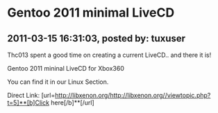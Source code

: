 # Gentoo 2011 minimal LiveCD

## 2011-03-15 16:31:03, posted by: tuxuser

Thc013 spent a good time on creating a current LiveCD.. and there it is!  
   
 Gentoo 2011 mininal LiveCD for Xbox360  
   
 You can find it in our Linux Section.  
   
 Direct Link: [url=http://libxenon.org/http://libxenon.org//viewtopic.php?t=5]**[b]Click here[/b]**[/url]
